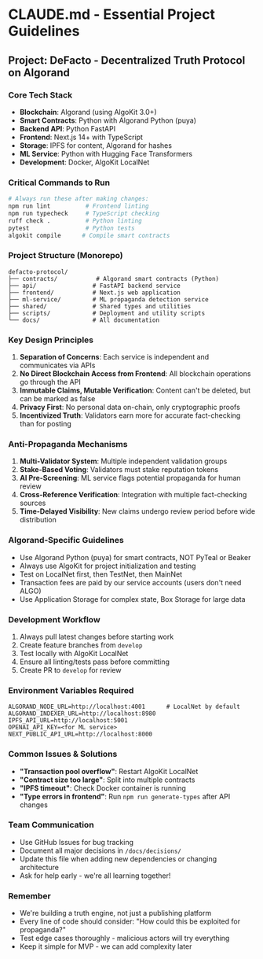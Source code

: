 # CLAUDE.md - Essential Project Guidelines

## Project: DeFacto - Decentralized Truth Protocol on Algorand

### Core Tech Stack
- **Blockchain**: Algorand (using AlgoKit 3.0+)
- **Smart Contracts**: Python with Algorand Python (puya)
- **Backend API**: Python FastAPI
- **Frontend**: Next.js 14+ with TypeScript
- **Storage**: IPFS for content, Algorand for hashes
- **ML Service**: Python with Hugging Face Transformers
- **Development**: Docker, AlgoKit LocalNet

### Critical Commands to Run
```bash
# Always run these after making changes:
npm run lint          # Frontend linting
npm run typecheck     # TypeScript checking
ruff check .          # Python linting
pytest                # Python tests
algokit compile      # Compile smart contracts
```

### Project Structure (Monorepo)
```
defacto-protocol/
├── contracts/           # Algorand smart contracts (Python)
├── api/                # FastAPI backend service
├── frontend/           # Next.js web application
├── ml-service/         # ML propaganda detection service
├── shared/             # Shared types and utilities
├── scripts/            # Deployment and utility scripts
└── docs/               # All documentation
```

### Key Design Principles
1. **Separation of Concerns**: Each service is independent and communicates via APIs
2. **No Direct Blockchain Access from Frontend**: All blockchain operations go through the API
3. **Immutable Claims, Mutable Verification**: Content can't be deleted, but can be marked as false
4. **Privacy First**: No personal data on-chain, only cryptographic proofs
5. **Incentivized Truth**: Validators earn more for accurate fact-checking than for posting

### Anti-Propaganda Mechanisms
1. **Multi-Validator System**: Multiple independent validation groups
2. **Stake-Based Voting**: Validators must stake reputation tokens
3. **AI Pre-Screening**: ML service flags potential propaganda for human review
4. **Cross-Reference Verification**: Integration with multiple fact-checking sources
5. **Time-Delayed Visibility**: New claims undergo review period before wide distribution

### Algorand-Specific Guidelines
- Use Algorand Python (puya) for smart contracts, NOT PyTeal or Beaker
- Always use AlgoKit for project initialization and testing
- Test on LocalNet first, then TestNet, then MainNet
- Transaction fees are paid by our service accounts (users don't need ALGO)
- Use Application Storage for complex state, Box Storage for large data

### Development Workflow
1. Always pull latest changes before starting work
2. Create feature branches from `develop`
3. Test locally with AlgoKit LocalNet
4. Ensure all linting/tests pass before committing
5. Create PR to `develop` for review

### Environment Variables Required
```
ALGORAND_NODE_URL=http://localhost:4001      # LocalNet by default
ALGORAND_INDEXER_URL=http://localhost:8980
IPFS_API_URL=http://localhost:5001
OPENAI_API_KEY=<for ML service>
NEXT_PUBLIC_API_URL=http://localhost:8000
```

### Common Issues & Solutions
- **"Transaction pool overflow"**: Restart AlgoKit LocalNet
- **"Contract size too large"**: Split into multiple contracts
- **"IPFS timeout"**: Check Docker container is running
- **"Type errors in frontend"**: Run `npm run generate-types` after API changes

### Team Communication
- Use GitHub Issues for bug tracking
- Document all major decisions in `/docs/decisions/`
- Update this file when adding new dependencies or changing architecture
- Ask for help early - we're all learning together!

### Remember
- We're building a truth engine, not just a publishing platform
- Every line of code should consider: "How could this be exploited for propaganda?"
- Test edge cases thoroughly - malicious actors will try everything
- Keep it simple for MVP - we can add complexity later